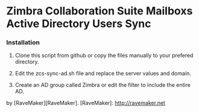 Zimbra Collaboration Suite Mailboxs Active Directory Users Sync
===============================================================

### Installation

1. Clone this script from github or copy the files manually to your prefered directory.

2. Edit the zcs-sync-ad.sh file and replace the server values and domain.

3. Create an AD group called Zimbra or edit the filter to include the entire AD.

by [RaveMaker][RaveMaker].
[RaveMaker]: http://ravemaker.net
